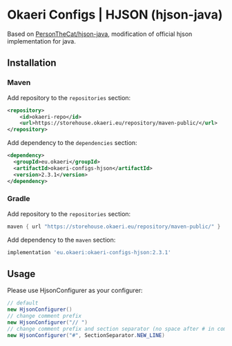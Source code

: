 # Okaeri Configs | HJSON (hjson-java)

Based on [PersonTheCat/hjson-java](https://github.com/PersonTheCat/hjson-java), modification of official hjson implementation for java.

## Installation
### Maven
Add repository to the `repositories` section:
```xml
<repository>
    <id>okaeri-repo</id>
    <url>https://storehouse.okaeri.eu/repository/maven-public/</url>
</repository>
```
Add dependency to the `dependencies` section:
```xml
<dependency>
  <groupId>eu.okaeri</groupId>
  <artifactId>okaeri-configs-hjson</artifactId>
  <version>2.3.1</version>
</dependency>
```
### Gradle
Add repository to the `repositories` section:
```groovy
maven { url "https://storehouse.okaeri.eu/repository/maven-public/" }
```
Add dependency to the `maven` section:
```groovy
implementation 'eu.okaeri:okaeri-configs-hjson:2.3.1'
```

## Usage

Please use HjsonConfigurer as your configurer:
```java
// default
new HjsonConfigurer()
// change comment prefix
new HjsonConfigurer("// ")
// change comment prefix and section separator (no space after # in comments, empty spaces between sections)
new HjsonConfigurer("#", SectionSeparator.NEW_LINE)
```
